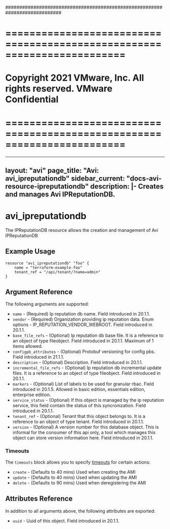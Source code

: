 ############################################################################
# ========================================================================
# Copyright 2021 VMware, Inc.  All rights reserved. VMware Confidential
# ========================================================================
###

<!--
    Copyright 2021 VMware, Inc.
    SPDX-License-Identifier: Mozilla Public License 2.0
-->
---
layout: "avi"
page_title: "Avi: avi_ipreputationdb"
sidebar_current: "docs-avi-resource-ipreputationdb"
description: |-
  Creates and manages Avi IPReputationDB.
---

# avi_ipreputationdb

The IPReputationDB resource allows the creation and management of Avi IPReputationDB

## Example Usage

```hcl
resource "avi_ipreputationdb" "foo" {
    name = "terraform-example-foo"
    tenant_ref = "/api/tenant/?name=admin"
}
```

## Argument Reference

The following arguments are supported:

* `name` - (Required) Ip reputation db name. Field introduced in 20.1.1.
* `vendor` - (Required) Organization providing ip reputation data. Enum options - IP_REPUTATION_VENDOR_WEBROOT. Field introduced in 20.1.1.
* `base_file_refs` - (Optional) Ip reputation db base file. It is a reference to an object of type fileobject. Field introduced in 20.1.1. Maximum of 1 items allowed.
* `configpb_attributes` - (Optional) Protobuf versioning for config pbs. Field introduced in 21.1.1.
* `description` - (Optional) Description. Field introduced in 20.1.1.
* `incremental_file_refs` - (Optional) Ip reputation db incremental update files. It is a reference to an object of type fileobject. Field introduced in 20.1.1.
* `markers` - (Optional) List of labels to be used for granular rbac. Field introduced in 20.1.5. Allowed in basic edition, essentials edition, enterprise edition.
* `service_status` - (Optional) If this object is managed by the ip reputation service, this field contain the status of this syncronization. Field introduced in 20.1.1.
* `tenant_ref` - (Optional) Tenant that this object belongs to. It is a reference to an object of type tenant. Field introduced in 20.1.1.
* `version` - (Optional) A version number for this database object. This is informal for the consumer of this api only, a tool which manages this object can store version information here. Field introduced in 20.1.1.


### Timeouts

The `timeouts` block allows you to specify [timeouts](https://www.terraform.io/docs/configuration/resources.html#timeouts) for certain actions:

* `create` - (Defaults to 40 mins) Used when creating the AMI
* `update` - (Defaults to 40 mins) Used when updating the AMI
* `delete` - (Defaults to 90 mins) Used when deregistering the AMI

## Attributes Reference

In addition to all arguments above, the following attributes are exported:

* `uuid` -  Uuid of this object. Field introduced in 20.1.1.

